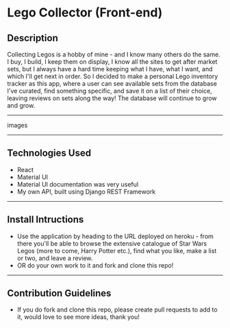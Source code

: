 # Lego Collector (Front-end)

## Description

Collecting Legos is a hobby of mine - and I know many others do the same. I buy, I build, I keep them on display, I know all the sites to get after market sets, but I always have a hard time keeping what I have, what I want, and which I'll get next in order. So I decided to make a personal Lego inventory tracker as this app, where a user can see available sets from the database I've curated, find something specific, and save it on a list of their choice, leaving reviews on sets along the way! The database will continue to grow and grow.

---
images


---

## Technologies Used

- React
- Material UI
- Material UI documentation was very useful
- My own API, built using Django REST Framework

---

## Install Intructions

- Use the application by heading to the URL deployed on heroku - from there you'll be able to browse the extensive catalogue of Star Wars Legos (more to come, Harry Potter etc.), find what you like, make a list or two, and leave a review.
- OR do your own work to it and fork and clone this repo!

---

## Contribution Guidelines

- If you do fork and clone this repo, please create pull requests to add to it, would love to see more ideas, thank you!